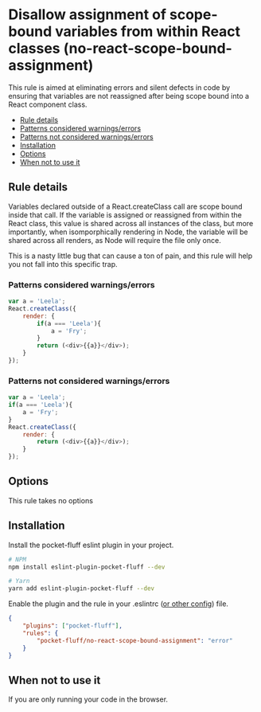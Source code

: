 # Disallow assignment of scope-bound variables from within React classes (no-react-scope-bound-assignment)

This rule is aimed at eliminating errors and silent defects in code by ensuring that variables are not reassigned
after being scope bound into a React component class.

- [Rule details](#rule-details)
- [Patterns considered warnings/errors](#patterns-considered-warningserrors)
- [Patterns not considered warnings/errors](#patterns-not-considered-warningserrors)
- [Installation](#installation)
- [Options](#options)
- [When not to use it](#when-not-to-use-it)

## Rule details
Variables declared outside of a React.createClass call are scope bound inside that call. If the variable is assigned or reassigned from within the React class, this value is shared across all instances of the class, but more importantly, when isomporphically rendering in Node, the variable will be shared across all renders, as Node will require the
file only once.

This is a nasty little bug that can cause a ton of pain, and this rule will help you not fall into this specific trap.

### Patterns considered warnings/errors
```js
var a = 'Leela';
React.createClass({
    render: {
        if(a === 'Leela'){
            a = 'Fry';
        }
        return (<div>{{a}}</div>);
    }
});
```

### Patterns not considered warnings/errors

```js
var a = 'Leela';
if(a === 'Leela'){
    a = 'Fry';
}
React.createClass({
    render: {
        return (<div>{{a}}</div>);    
    }
});
```

## Options
This rule takes no options

## Installation
Install the pocket-fluff eslint plugin in your project.
```bash
# NPM
npm install eslint-plugin-pocket-fluff --dev

# Yarn
yarn add eslint-plugin-pocket-fluff --dev
```
Enable the plugin and the rule in your .eslintrc ([or other config](https://eslint.org/docs/user-guide/configuring)) file.
```json
{
    "plugins": ["pocket-fluff"],
    "rules": {
        "pocket-fluff/no-react-scope-bound-assignment": "error"
    }
}
```

## When not to use it
If you are only running your code in the browser.